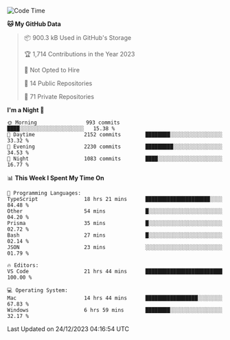 <!--START_SECTION:waka-->
![Code Time](http://img.shields.io/badge/Code%20Time-5%2C055%20hrs%206%20mins-blue)

**🐱 My GitHub Data** 

> 📦 900.3 kB Used in GitHub's Storage 
 > 
> 🏆 1,714 Contributions in the Year 2023
 > 
> 🚫 Not Opted to Hire
 > 
> 📜 14 Public Repositories 
 > 
> 🔑 71 Private Repositories 
 > 
**I'm a Night 🦉** 

```text
🌞 Morning                993 commits         ████░░░░░░░░░░░░░░░░░░░░░   15.38 % 
🌆 Daytime                2152 commits        ████████░░░░░░░░░░░░░░░░░   33.32 % 
🌃 Evening                2230 commits        █████████░░░░░░░░░░░░░░░░   34.53 % 
🌙 Night                  1083 commits        ████░░░░░░░░░░░░░░░░░░░░░   16.77 % 
```


📊 **This Week I Spent My Time On** 

```text
💬 Programming Languages: 
TypeScript               18 hrs 21 mins      █████████████████████░░░░   84.48 % 
Other                    54 mins             █░░░░░░░░░░░░░░░░░░░░░░░░   04.20 % 
Prisma                   35 mins             █░░░░░░░░░░░░░░░░░░░░░░░░   02.72 % 
Bash                     27 mins             █░░░░░░░░░░░░░░░░░░░░░░░░   02.14 % 
JSON                     23 mins             ░░░░░░░░░░░░░░░░░░░░░░░░░   01.79 % 

🔥 Editors: 
VS Code                  21 hrs 44 mins      █████████████████████████   100.00 % 

💻 Operating System: 
Mac                      14 hrs 44 mins      █████████████████░░░░░░░░   67.83 % 
Windows                  6 hrs 59 mins       ████████░░░░░░░░░░░░░░░░░   32.17 % 
```


 Last Updated on 24/12/2023 04:16:54 UTC
<!--END_SECTION:waka-->

